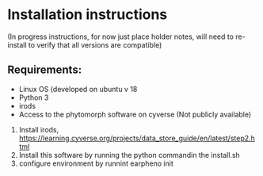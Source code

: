 # Installation instructions

(In progress instructions, for now just place holder notes, will need to re-install to verify that all versions are compatible)

## Requirements:
- Linux OS (developed on ubuntu v 18
- Python 3
- irods
- Access to the phytomorph software on cyverse (Not publicly available)

1. Install irods, https://learning.cyverse.org/projects/data_store_guide/en/latest/step2.html
2. Install this software by running the python commandin the install.sh
3. configure environment by runnint earpheno init
